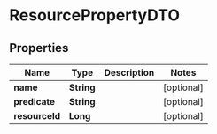 
# ResourcePropertyDTO

## Properties
Name | Type | Description | Notes
------------ | ------------- | ------------- | -------------
**name** | **String** |  |  [optional]
**predicate** | **String** |  |  [optional]
**resourceId** | **Long** |  |  [optional]



